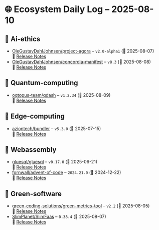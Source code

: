 # 🌐 Ecosystem Daily Log – 2025-08-10

## 🔹 Ai-ethics
- [OleGustavDahlJohnsen/project-agora](https://github.com/OleGustavDahlJohnsen/project-agora/releases/tag/v2.0-alpha1) – `v2.0-alpha1` (📅 2025-08-07)  
  🔗 [Release Notes](https://github.com/OleGustavDahlJohnsen/project-agora/releases/tag/v2.0-alpha1)
- [OleGustavDahlJohnsen/concordia-manifest](https://github.com/OleGustavDahlJohnsen/concordia-manifest/releases/tag/v8.3) – `v8.3` (📅 2025-08-08)  
  🔗 [Release Notes](https://github.com/OleGustavDahlJohnsen/concordia-manifest/releases/tag/v8.3)

## 🔹 Quantum-computing
- [oqtopus-team/qdash](https://github.com/oqtopus-team/qdash/releases/tag/v1.2.34) – `v1.2.34` (📅 2025-08-09)  
  🔗 [Release Notes](https://github.com/oqtopus-team/qdash/releases/tag/v1.2.34)

## 🔹 Edge-computing
- [aziontech/bundler](https://github.com/aziontech/bundler/releases/tag/v5.3.0) – `v5.3.0` (📅 2025-07-15)  
  🔗 [Release Notes](https://github.com/aziontech/bundler/releases/tag/v5.3.0)

## 🔹 Webassembly
- [gluesql/gluesql](https://github.com/gluesql/gluesql/releases/tag/v0.17.0) – `v0.17.0` (📅 2025-06-21)  
  🔗 [Release Notes](https://github.com/gluesql/gluesql/releases/tag/v0.17.0)
- [fornwall/advent-of-code](https://github.com/fornwall/advent-of-code/releases/tag/2024.21.0) – `2024.21.0` (📅 2024-12-22)  
  🔗 [Release Notes](https://github.com/fornwall/advent-of-code/releases/tag/2024.21.0)

## 🔹 Green-software
- [green-coding-solutions/green-metrics-tool](https://github.com/green-coding-solutions/green-metrics-tool/releases/tag/v2.2) – `v2.2` (📅 2025-08-05)  
  🔗 [Release Notes](https://github.com/green-coding-solutions/green-metrics-tool/releases/tag/v2.2)
- [SlimPlanet/SlimFaas](https://github.com/SlimPlanet/SlimFaas/releases/tag/0.38.4) – `0.38.4` (📅 2025-08-07)  
  🔗 [Release Notes](https://github.com/SlimPlanet/SlimFaas/releases/tag/0.38.4)